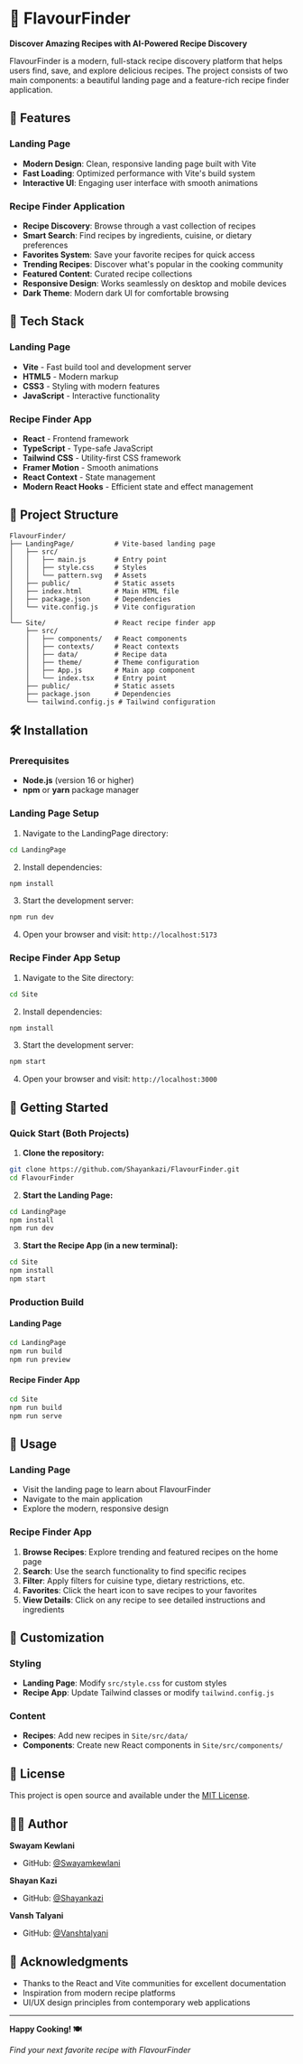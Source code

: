 # 🍳 FlavourFinder

**Discover Amazing Recipes with AI-Powered Recipe Discovery**

FlavourFinder is a modern, full-stack recipe discovery platform that helps users find, save, and explore delicious recipes. The project consists of two main components: a beautiful landing page and a feature-rich recipe finder application.

## 🌟 Features

### Landing Page
- **Modern Design**: Clean, responsive landing page built with Vite
- **Fast Loading**: Optimized performance with Vite's build system
- **Interactive UI**: Engaging user interface with smooth animations

### Recipe Finder Application
- **Recipe Discovery**: Browse through a vast collection of recipes
- **Smart Search**: Find recipes by ingredients, cuisine, or dietary preferences
- **Favorites System**: Save your favorite recipes for quick access
- **Trending Recipes**: Discover what's popular in the cooking community
- **Featured Content**: Curated recipe collections
- **Responsive Design**: Works seamlessly on desktop and mobile devices
- **Dark Theme**: Modern dark UI for comfortable browsing

## 🚀 Tech Stack

### Landing Page
- **Vite** - Fast build tool and development server
- **HTML5** - Modern markup
- **CSS3** - Styling with modern features
- **JavaScript** - Interactive functionality

### Recipe Finder App
- **React** - Frontend framework
- **TypeScript** - Type-safe JavaScript
- **Tailwind CSS** - Utility-first CSS framework
- **Framer Motion** - Smooth animations
- **React Context** - State management
- **Modern React Hooks** - Efficient state and effect management

## 📁 Project Structure

```
FlavourFinder/
├── LandingPage/          # Vite-based landing page
│   ├── src/
│   │   ├── main.js       # Entry point
│   │   ├── style.css     # Styles
│   │   └── pattern.svg   # Assets
│   ├── public/           # Static assets
│   ├── index.html        # Main HTML file
│   ├── package.json      # Dependencies
│   └── vite.config.js    # Vite configuration
│
└── Site/                 # React recipe finder app
    ├── src/
    │   ├── components/   # React components
    │   ├── contexts/     # React contexts
    │   ├── data/         # Recipe data
    │   ├── theme/        # Theme configuration
    │   ├── App.js        # Main app component
    │   └── index.tsx     # Entry point
    ├── public/           # Static assets
    ├── package.json      # Dependencies
    └── tailwind.config.js # Tailwind configuration
```

## 🛠️ Installation

### Prerequisites
- **Node.js** (version 16 or higher)
- **npm** or **yarn** package manager

### Landing Page Setup

1. Navigate to the LandingPage directory:
```bash
cd LandingPage
```

2. Install dependencies:
```bash
npm install
```

3. Start the development server:
```bash
npm run dev
```

4. Open your browser and visit: `http://localhost:5173`

### Recipe Finder App Setup

1. Navigate to the Site directory:
```bash
cd Site
```

2. Install dependencies:
```bash
npm install
```

3. Start the development server:
```bash
npm start
```

4. Open your browser and visit: `http://localhost:3000`

## 🚀 Getting Started

### Quick Start (Both Projects)

1. **Clone the repository:**
```bash
git clone https://github.com/Shayankazi/FlavourFinder.git
cd FlavourFinder
```

2. **Start the Landing Page:**
```bash
cd LandingPage
npm install
npm run dev
```

3. **Start the Recipe App (in a new terminal):**
```bash
cd Site
npm install
npm start
```

### Production Build

#### Landing Page
```bash
cd LandingPage
npm run build
npm run preview
```

#### Recipe Finder App
```bash
cd Site
npm run build
npm run serve
```

## 📱 Usage

### Landing Page
- Visit the landing page to learn about FlavourFinder
- Navigate to the main application
- Explore the modern, responsive design

### Recipe Finder App
1. **Browse Recipes**: Explore trending and featured recipes on the home page
2. **Search**: Use the search functionality to find specific recipes
3. **Filter**: Apply filters for cuisine type, dietary restrictions, etc.
4. **Favorites**: Click the heart icon to save recipes to your favorites
5. **View Details**: Click on any recipe to see detailed instructions and ingredients

## 🎨 Customization

### Styling
- **Landing Page**: Modify `src/style.css` for custom styles
- **Recipe App**: Update Tailwind classes or modify `tailwind.config.js`

### Content
- **Recipes**: Add new recipes in `Site/src/data/`
- **Components**: Create new React components in `Site/src/components/`


## 📄 License

This project is open source and available under the [MIT License](LICENSE).

## 👨‍💻 Author

**Swayam Kewlani**
- GitHub: [@Swayamkewlani](https://github.com/kswayam47)

**Shayan Kazi**
- GitHub: [@Shayankazi](https://github.com/Shayankazi)

**Vansh Talyani**
- GitHub: [@Vanshtalyani](https://github.com/VANSHTalyani)

## 🙏 Acknowledgments

- Thanks to the React and Vite communities for excellent documentation
- Inspiration from modern recipe platforms
- UI/UX design principles from contemporary web applications

---

**Happy Cooking! 🍽️**

*Find your next favorite recipe with FlavourFinder*
